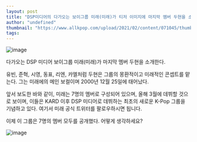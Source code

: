 ```yaml
---
layout: post
title: "DSP미디어의 다가오는 보이그룹 미래(미래)가 티저 이미지에 마지막 멤버 두현을 소개한다."
author: "undefined"
thumbnail: "https://www.allkpop.com/upload/2021/02/content/071045/thumb/1612712737-20210208-000022.jpg"
tags: 
---
```



![image](https://www.allkpop.com/upload/2021/02/content/071045/1612712737-20210208-000022.jpg)

다가오는 DSP 미디어 보이그룹 미래(미래)가 마지막 멤버 두현을 소개한다.

유빈, 준혁, 시영, 동표, 리엔, 카엘처럼 두현은 그룹의 몽환적이고 미래적인 콘셉트를 맡는다. 그는 미래에의 메인 보컬이며 2000년 12월 25일에 태어났다.

앞서 보도한 바와 같이, 미래는 7명의 멤버로 구성되어 있으며, 올해 3월에 데뷔할 것으로 보이며, 이들은 KARD 이후 DSP 미디어로 데뷔하는 최초의 새로운 K-Pop 그룹을 기념하고 있다. 여기서 미래 공식 트위터를 팔로우하시면 됩니다.

이제 이 그룹은 7명의 멤버 모두를 공개했다. 어떻게 생각하세요?

![image](https://www.allkpop.com/upload/2021/02/content/071046/1612712777-20210208-000024.jpg)